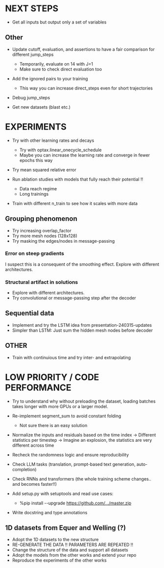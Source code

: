 # NEXT STEPS

- Get all inputs but output only a set of variables

## Other

- Update cutoff, evaluation, and assertions to have a fair comparison for different jump_steps
    - Temporarily, evaluate on 14 with J=1
    - Make sure to check direct evaluation too

- Add the ignored pairs to your training
    - This way you can increase direct_steps even for short trajectories
- Debug jump_steps

- Get new datasets (blast etc.)

# EXPERIMENTS

- Try with other learning rates and decays
    - Try with optax.linear_onecycle_schedule
    - Maybe you can increase the learning rate and converge in fewer epochs this way

- Try mean squared relative error

- Run ablation studies with models that fully reach their potential !!
    - Data reach regime
    - Long trainings

- Train with different n_train to see how it scales with more data

## Grouping phenomenon
- Try increasing overlap_factor
- Try more mesh nodes (128x128)
- Try masking the edges/nodes in message-passing

### Error on steep gradients
I suspect this is a consequent of the smoothing effect. Explore with different architectures.

### Structural artifact in solutions
- Explore with different architectures.
- Try convolutional or message-passing step after the decoder

## Sequential data
- Implement and try the LSTM idea from presentation-240315-updates
- Simpler than LSTM: Just sum the hidden mesh nodes before decoder

## OTHER

- Train with continuious time and try inter- and extrapolating

# LOW PRIORITY / CODE PERFORMANCE

- Try to understand why without preloading the dataset, loading batches takes longer with more GPUs or a larger model.

- Re-implement segment_sum to avoid constant folding
    - Not sure there is an easy solution

- Normalize the inputs and residuals based on the time index
    -> Different statistics per timestep
    -> Imagine an explosion, the statistics are very different across time

- Recheck the randomness logic and ensure reproducibility

- Check LLM tasks (translation, prompt-based text generation, auto-completion)
- Check RNNs and transformers (the whole training scheme changes.. and becomes faster!!)

- Add setup.py with setuptools and read use cases:
    - %pip install --upgrade https://github.com/.../master.zip

- Write docstring and type annotations

## 1D datasets from Equer and Welling (?)
- Adopt the 1D datasets to the new structure
- RE-GENERATE THE DATA !! PARAMETERS ARE REPEATED !!
- Change the structure of the data and support all datasets
- Adopt the models from the other works and extend your repo
- Reproduce the experiments of the other works
